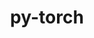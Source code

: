 ---
title: "py-torch"
layout: cache
categories: [package, develop-2024-11-24]
meta: {"versions": ["2.3.0", "2.4.1", "2.5.0", "2.5.1"], "compilers": ["apple-clang@=15.0.0", "gcc@=11.4.0", "gcc@=13.2.0"], "oss": ["ubuntu22.04", "ubuntu24.04", "ventura"], "platforms": ["darwin", "linux"], "targets": ["aarch64", "neoverse_v1", "x86_64_v3"], "stacks": ["e4s", "e4s-neoverse_v1", "ml-darwin-aarch64-mps", "ml-linux-aarch64-cpu", "ml-linux-aarch64-cuda", "ml-linux-x86_64-cpu", "ml-linux-x86_64-cuda", "root"], "num_specs": 46, "num_specs_by_stack": {"ml-darwin-aarch64-mps": 8, "root": 46, "e4s-neoverse_v1": 5, "e4s": 3, "ml-linux-aarch64-cuda": 7, "ml-linux-aarch64-cpu": 8, "ml-linux-x86_64-cuda": 7, "ml-linux-x86_64-cpu": 8}}
spec_details: [{"hash": "xaq5zjqvneph34jcy77uodwhr6nlkb7z", "compiler": "apple-clang@=15.0.0", "versions": ["2.5.1"], "os": "ventura", "platform": "darwin", "target": "aarch64", "variants": ["build_system=python_pip", "~caffe2", "~cuda", "~custom-protobuf", "~debug", "+distributed", "+fbgemm", "+gloo", "+kineto", "+metal", "~mkldnn", "+mpi", "+mps", "+numpy", "+onnx_ml", "+openmp", "~qnnpack", "~rocm", "+tensorpipe", "~test", "~ucc", "+xnnpack"], "stacks": ["ml-darwin-aarch64-mps", "root"], "size": "-", "tarball": "https://binaries.spack.io/develop-2024-11-24/build_cache/darwin-ventura-aarch64/apple-clang-15.0.0/py-torch-2.5.1/darwin-ventura-aarch64-apple-clang-15.0.0-py-torch-2.5.1-xaq5zjqvneph34jcy77uodwhr6nlkb7z.spack"}, {"hash": "vtttzdxbohzzy7bwzfooyvontchrwrrf", "compiler": "apple-clang@=15.0.0", "versions": ["2.5.1"], "os": "ventura", "platform": "darwin", "target": "aarch64", "variants": ["build_system=python_pip", "~caffe2", "~cuda", "~custom-protobuf", "~debug", "+distributed", "+fbgemm", "+gloo", "+kineto", "+metal", "~mkldnn", "+mpi", "+mps", "+numpy", "+onnx_ml", "+openmp", "~qnnpack", "~rocm", "+tensorpipe", "~test", "~ucc", "+xnnpack"], "stacks": ["ml-darwin-aarch64-mps", "root"], "size": "-", "tarball": "https://binaries.spack.io/develop-2024-11-24/build_cache/darwin-ventura-aarch64/apple-clang-15.0.0/py-torch-2.5.1/darwin-ventura-aarch64-apple-clang-15.0.0-py-torch-2.5.1-vtttzdxbohzzy7bwzfooyvontchrwrrf.spack"}, {"hash": "enlfsyn5fupfxdsyhtandppam36bdfbp", "compiler": "apple-clang@=15.0.0", "versions": ["2.5.1"], "os": "ventura", "platform": "darwin", "target": "aarch64", "variants": ["build_system=python_pip", "~caffe2", "~cuda", "~custom-protobuf", "~debug", "+distributed", "+fbgemm", "+gloo", "+kineto", "+metal", "~mkldnn", "+mpi", "+mps", "+numpy", "+onnx_ml", "+openmp", "~qnnpack", "~rocm", "+tensorpipe", "~test", "~ucc", "+xnnpack"], "stacks": ["ml-darwin-aarch64-mps", "root"], "size": "-", "tarball": "https://binaries.spack.io/develop-2024-11-24/build_cache/darwin-ventura-aarch64/apple-clang-15.0.0/py-torch-2.5.1/darwin-ventura-aarch64-apple-clang-15.0.0-py-torch-2.5.1-enlfsyn5fupfxdsyhtandppam36bdfbp.spack"}, {"hash": "kdplhvloojarhqhhr63frnqezt4w5dik", "compiler": "apple-clang@=15.0.0", "versions": ["2.5.1"], "os": "ventura", "platform": "darwin", "target": "aarch64", "variants": ["build_system=python_pip", "~caffe2", "~cuda", "~custom-protobuf", "~debug", "+distributed", "+fbgemm", "+gloo", "+kineto", "+metal", "~mkldnn", "+mpi", "+mps", "+numpy", "+onnx_ml", "+openmp", "~qnnpack", "~rocm", "+tensorpipe", "~test", "~ucc", "+xnnpack"], "stacks": ["ml-darwin-aarch64-mps", "root"], "size": "-", "tarball": "https://binaries.spack.io/develop-2024-11-24/build_cache/darwin-ventura-aarch64/apple-clang-15.0.0/py-torch-2.5.1/darwin-ventura-aarch64-apple-clang-15.0.0-py-torch-2.5.1-kdplhvloojarhqhhr63frnqezt4w5dik.spack"}, {"hash": "eqzolksg6gwfuo3dhdoff6k6vxzl6eyl", "compiler": "apple-clang@=15.0.0", "versions": ["2.4.1"], "os": "ventura", "platform": "darwin", "target": "aarch64", "variants": ["build_system=python_pip", "~caffe2", "~cuda", "~custom-protobuf", "~debug", "+distributed", "+fbgemm", "+gloo", "+kineto", "+metal", "~mkldnn", "+mpi", "+mps", "+numpy", "+onnx_ml", "+openmp", "~qnnpack", "~rocm", "+tensorpipe", "~test", "~ucc", "+xnnpack"], "stacks": ["ml-darwin-aarch64-mps", "root"], "size": "-", "tarball": "https://binaries.spack.io/develop-2024-11-24/build_cache/darwin-ventura-aarch64/apple-clang-15.0.0/py-torch-2.4.1/darwin-ventura-aarch64-apple-clang-15.0.0-py-torch-2.4.1-eqzolksg6gwfuo3dhdoff6k6vxzl6eyl.spack"}, {"hash": "e4bhng4ia6f742azse4ijogkftiwumfi", "compiler": "apple-clang@=15.0.0", "versions": ["2.5.1"], "os": "ventura", "platform": "darwin", "target": "aarch64", "variants": ["build_system=python_pip", "~caffe2", "~cuda", "~custom-protobuf", "~debug", "+distributed", "+fbgemm", "+gloo", "+kineto", "+metal", "~mkldnn", "+mpi", "+mps", "+numpy", "+onnx_ml", "+openmp", "~qnnpack", "~rocm", "+tensorpipe", "~test", "~ucc", "+xnnpack"], "stacks": ["ml-darwin-aarch64-mps", "root"], "size": "-", "tarball": "https://binaries.spack.io/develop-2024-11-24/build_cache/darwin-ventura-aarch64/apple-clang-15.0.0/py-torch-2.5.1/darwin-ventura-aarch64-apple-clang-15.0.0-py-torch-2.5.1-e4bhng4ia6f742azse4ijogkftiwumfi.spack"}, {"hash": "vtomfklnb3ws6ssjpwgcxab43xfmikjq", "compiler": "apple-clang@=15.0.0", "versions": ["2.3.0"], "os": "ventura", "platform": "darwin", "target": "aarch64", "variants": ["build_system=python_pip", "~caffe2", "~cuda", "~custom-protobuf", "~debug", "+distributed", "+fbgemm", "+gloo", "+kineto", "+metal", "~mkldnn", "+mpi", "+mps", "+numpy", "+onnx_ml", "+openmp", "~qnnpack", "~rocm", "+tensorpipe", "~test", "~ucc", "+xnnpack"], "stacks": ["ml-darwin-aarch64-mps", "root"], "size": "-", "tarball": "https://binaries.spack.io/develop-2024-11-24/build_cache/darwin-ventura-aarch64/apple-clang-15.0.0/py-torch-2.3.0/darwin-ventura-aarch64-apple-clang-15.0.0-py-torch-2.3.0-vtomfklnb3ws6ssjpwgcxab43xfmikjq.spack"}, {"hash": "afi53sqtg7ei6gzksymlkfwp67zhrcki", "compiler": "apple-clang@=15.0.0", "versions": ["2.5.0"], "os": "ventura", "platform": "darwin", "target": "aarch64", "variants": ["build_system=python_pip", "~caffe2", "~cuda", "~custom-protobuf", "~debug", "+distributed", "+fbgemm", "+gloo", "+kineto", "+metal", "~mkldnn", "+mpi", "+mps", "+numpy", "+onnx_ml", "+openmp", "~qnnpack", "~rocm", "+tensorpipe", "~test", "~ucc", "+xnnpack"], "stacks": ["ml-darwin-aarch64-mps", "root"], "size": "-", "tarball": "https://binaries.spack.io/develop-2024-11-24/build_cache/darwin-ventura-aarch64/apple-clang-15.0.0/py-torch-2.5.0/darwin-ventura-aarch64-apple-clang-15.0.0-py-torch-2.5.0-afi53sqtg7ei6gzksymlkfwp67zhrcki.spack"}, {"hash": "zbcogvkzr2qbbxwrn64qddjx32myyeu5", "compiler": "gcc@=11.4.0", "versions": ["2.5.1"], "os": "ubuntu22.04", "platform": "linux", "target": "neoverse_v1", "variants": ["build_system=python_pip", "~caffe2", "~cuda", "~custom-protobuf", "~debug", "+distributed", "+fbgemm", "+gloo", "+kineto", "~metal", "~mkldnn", "+mpi", "+numa", "+numpy", "+onnx_ml", "+openmp", "+qnnpack", "~rocm", "+tensorpipe", "~test", "~ucc", "+valgrind", "+xnnpack"], "stacks": ["root", "e4s-neoverse_v1"], "size": "-", "tarball": "https://binaries.spack.io/develop-2024-11-24/build_cache/linux-ubuntu22.04-neoverse_v1/gcc-11.4.0/py-torch-2.5.1/linux-ubuntu22.04-neoverse_v1-gcc-11.4.0-py-torch-2.5.1-zbcogvkzr2qbbxwrn64qddjx32myyeu5.spack"}, {"hash": "57puqg5agcmuddewx3tqntcqzrkw4znj", "compiler": "gcc@=11.4.0", "versions": ["2.5.1"], "os": "ubuntu22.04", "platform": "linux", "target": "neoverse_v1", "variants": ["build_system=python_pip", "~caffe2", "~cuda", "~custom-protobuf", "~debug", "+distributed", "+fbgemm", "+gloo", "+kineto", "~metal", "~mkldnn", "+mpi", "+numa", "+numpy", "+onnx_ml", "+openmp", "+qnnpack", "~rocm", "+tensorpipe", "~test", "~ucc", "+valgrind", "+xnnpack"], "stacks": ["root", "e4s-neoverse_v1"], "size": "-", "tarball": "https://binaries.spack.io/develop-2024-11-24/build_cache/linux-ubuntu22.04-neoverse_v1/gcc-11.4.0/py-torch-2.5.1/linux-ubuntu22.04-neoverse_v1-gcc-11.4.0-py-torch-2.5.1-57puqg5agcmuddewx3tqntcqzrkw4znj.spack"}, {"hash": "ar7uklj5bdqgcttzhnvarhi6p4ajw223", "compiler": "gcc@=11.4.0", "versions": ["2.5.1"], "os": "ubuntu22.04", "platform": "linux", "target": "neoverse_v1", "variants": ["build_system=python_pip", "~caffe2", "+cuda", "cuda_arch=90", "+cudnn", "~custom-protobuf", "~debug", "+distributed", "+fbgemm", "+gloo", "+kineto", "~magma", "~metal", "~mkldnn", "+mpi", "~nccl", "+numa", "+numpy", "+onnx_ml", "+openmp", "+qnnpack", "~rocm", "+tensorpipe", "~test", "~ucc", "+valgrind", "+xnnpack"], "stacks": ["root", "e4s-neoverse_v1"], "size": "-", "tarball": "https://binaries.spack.io/develop-2024-11-24/build_cache/linux-ubuntu22.04-neoverse_v1/gcc-11.4.0/py-torch-2.5.1/linux-ubuntu22.04-neoverse_v1-gcc-11.4.0-py-torch-2.5.1-ar7uklj5bdqgcttzhnvarhi6p4ajw223.spack"}, {"hash": "h3bc2rtnsivov3tpd4dna6pmj2j5ndyd", "compiler": "gcc@=11.4.0", "versions": ["2.5.1"], "os": "ubuntu22.04", "platform": "linux", "target": "neoverse_v1", "variants": ["build_system=python_pip", "~caffe2", "+cuda", "cuda_arch=80", "+cudnn", "~custom-protobuf", "~debug", "+distributed", "+fbgemm", "+gloo", "+kineto", "~magma", "~metal", "~mkldnn", "+mpi", "~nccl", "+numa", "+numpy", "+onnx_ml", "+openmp", "+qnnpack", "~rocm", "+tensorpipe", "~test", "~ucc", "+valgrind", "+xnnpack"], "stacks": ["root", "e4s-neoverse_v1"], "size": "-", "tarball": "https://binaries.spack.io/develop-2024-11-24/build_cache/linux-ubuntu22.04-neoverse_v1/gcc-11.4.0/py-torch-2.5.1/linux-ubuntu22.04-neoverse_v1-gcc-11.4.0-py-torch-2.5.1-h3bc2rtnsivov3tpd4dna6pmj2j5ndyd.spack"}, {"hash": "yf2eo2zq3sa5c33y3k3hrm3momiurikm", "compiler": "gcc@=11.4.0", "versions": ["2.5.1"], "os": "ubuntu22.04", "platform": "linux", "target": "neoverse_v1", "variants": ["build_system=python_pip", "~caffe2", "+cuda", "cuda_arch=75", "+cudnn", "~custom-protobuf", "~debug", "+distributed", "+fbgemm", "+gloo", "+kineto", "~magma", "~metal", "~mkldnn", "+mpi", "~nccl", "+numa", "+numpy", "+onnx_ml", "+openmp", "+qnnpack", "~rocm", "+tensorpipe", "~test", "~ucc", "+valgrind", "+xnnpack"], "stacks": ["root", "e4s-neoverse_v1"], "size": "-", "tarball": "https://binaries.spack.io/develop-2024-11-24/build_cache/linux-ubuntu22.04-neoverse_v1/gcc-11.4.0/py-torch-2.5.1/linux-ubuntu22.04-neoverse_v1-gcc-11.4.0-py-torch-2.5.1-yf2eo2zq3sa5c33y3k3hrm3momiurikm.spack"}, {"hash": "wpq5pakywgloi4jtdvoqqmme5rw4s5e6", "compiler": "gcc@=11.4.0", "versions": ["2.5.1"], "os": "ubuntu22.04", "platform": "linux", "target": "x86_64_v3", "variants": ["build_system=python_pip", "~caffe2", "~cuda", "~custom-protobuf", "~debug", "+distributed", "+fbgemm", "+gloo", "+kineto", "~metal", "+mkldnn", "+mpi", "+nnpack", "+numa", "+numpy", "+onnx_ml", "+openmp", "+qnnpack", "~rocm", "+tensorpipe", "~test", "~ucc", "+valgrind", "+xnnpack"], "stacks": ["e4s", "root"], "size": "-", "tarball": "https://binaries.spack.io/develop-2024-11-24/build_cache/linux-ubuntu22.04-x86_64_v3/gcc-11.4.0/py-torch-2.5.1/linux-ubuntu22.04-x86_64_v3-gcc-11.4.0-py-torch-2.5.1-wpq5pakywgloi4jtdvoqqmme5rw4s5e6.spack"}, {"hash": "h7vuoecbu3qkutscsnxe25gpwnlwvngb", "compiler": "gcc@=11.4.0", "versions": ["2.5.1"], "os": "ubuntu22.04", "platform": "linux", "target": "x86_64_v3", "variants": ["build_system=python_pip", "~caffe2", "~cuda", "~custom-protobuf", "~debug", "+distributed", "+fbgemm", "+gloo", "+kineto", "~metal", "+mkldnn", "+mpi", "+nnpack", "+numa", "+numpy", "+onnx_ml", "+openmp", "+qnnpack", "~rocm", "+tensorpipe", "~test", "~ucc", "+valgrind", "+xnnpack"], "stacks": ["e4s", "root"], "size": "-", "tarball": "https://binaries.spack.io/develop-2024-11-24/build_cache/linux-ubuntu22.04-x86_64_v3/gcc-11.4.0/py-torch-2.5.1/linux-ubuntu22.04-x86_64_v3-gcc-11.4.0-py-torch-2.5.1-h7vuoecbu3qkutscsnxe25gpwnlwvngb.spack"}, {"hash": "jgf62fpcn66z66vd7fgm5z76vg7bakwk", "compiler": "gcc@=11.4.0", "versions": ["2.5.1"], "os": "ubuntu22.04", "platform": "linux", "target": "x86_64_v3", "variants": ["build_system=python_pip", "~caffe2", "+cuda", "cuda_arch=80", "+cudnn", "~custom-protobuf", "~debug", "+distributed", "+fbgemm", "+gloo", "+kineto", "~magma", "~metal", "+mkldnn", "+mpi", "~nccl", "+nnpack", "+numa", "+numpy", "+onnx_ml", "+openmp", "+qnnpack", "~rocm", "+tensorpipe", "~test", "~ucc", "+valgrind", "+xnnpack"], "stacks": ["e4s", "root"], "size": "-", "tarball": "https://binaries.spack.io/develop-2024-11-24/build_cache/linux-ubuntu22.04-x86_64_v3/gcc-11.4.0/py-torch-2.5.1/linux-ubuntu22.04-x86_64_v3-gcc-11.4.0-py-torch-2.5.1-jgf62fpcn66z66vd7fgm5z76vg7bakwk.spack"}, {"hash": "xnj4cxiyryy63pu6gzvdqmbdyu26k3za", "compiler": "gcc@=13.2.0", "versions": ["2.5.1"], "os": "ubuntu24.04", "platform": "linux", "target": "aarch64", "variants": ["build_system=python_pip", "~caffe2", "+cuda", "cuda_arch=80", "+cudnn", "~custom-protobuf", "~debug", "+distributed", "+fbgemm", "+gloo", "+kineto", "+magma", "~metal", "~mkldnn", "+mpi", "+nccl", "+numa", "+numpy", "+onnx_ml", "+openmp", "+qnnpack", "~rocm", "+tensorpipe", "~test", "~ucc", "+valgrind", "+xnnpack"], "stacks": ["root", "ml-linux-aarch64-cuda"], "size": "-", "tarball": "https://binaries.spack.io/develop-2024-11-24/build_cache/linux-ubuntu24.04-aarch64/gcc-13.2.0/py-torch-2.5.1/linux-ubuntu24.04-aarch64-gcc-13.2.0-py-torch-2.5.1-xnj4cxiyryy63pu6gzvdqmbdyu26k3za.spack"}, {"hash": "qcyxhurlueebcakczcj3hqeykdfcg2zp", "compiler": "gcc@=13.2.0", "versions": ["2.5.1"], "os": "ubuntu24.04", "platform": "linux", "target": "aarch64", "variants": ["build_system=python_pip", "~caffe2", "~cuda", "~custom-protobuf", "~debug", "+distributed", "+fbgemm", "+gloo", "+kineto", "~metal", "~mkldnn", "+mpi", "+numa", "+numpy", "+onnx_ml", "+openmp", "+qnnpack", "~rocm", "+tensorpipe", "~test", "~ucc", "+valgrind", "+xnnpack"], "stacks": ["root", "ml-linux-aarch64-cpu"], "size": "-", "tarball": "https://binaries.spack.io/develop-2024-11-24/build_cache/linux-ubuntu24.04-aarch64/gcc-13.2.0/py-torch-2.5.1/linux-ubuntu24.04-aarch64-gcc-13.2.0-py-torch-2.5.1-qcyxhurlueebcakczcj3hqeykdfcg2zp.spack"}, {"hash": "grswxgqe3mrlfl2zmy6hlxek5c7dqend", "compiler": "gcc@=13.2.0", "versions": ["2.5.1"], "os": "ubuntu24.04", "platform": "linux", "target": "aarch64", "variants": ["build_system=python_pip", "~caffe2", "~cuda", "~custom-protobuf", "~debug", "+distributed", "+fbgemm", "+gloo", "+kineto", "~metal", "~mkldnn", "+mpi", "+numa", "+numpy", "+onnx_ml", "+openmp", "+qnnpack", "~rocm", "+tensorpipe", "~test", "~ucc", "+valgrind", "+xnnpack"], "stacks": ["root", "ml-linux-aarch64-cpu"], "size": "-", "tarball": "https://binaries.spack.io/develop-2024-11-24/build_cache/linux-ubuntu24.04-aarch64/gcc-13.2.0/py-torch-2.5.1/linux-ubuntu24.04-aarch64-gcc-13.2.0-py-torch-2.5.1-grswxgqe3mrlfl2zmy6hlxek5c7dqend.spack"}, {"hash": "scn46te3celfdcflwqc77sc57cjzhv73", "compiler": "gcc@=13.2.0", "versions": ["2.5.1"], "os": "ubuntu24.04", "platform": "linux", "target": "aarch64", "variants": ["build_system=python_pip", "~caffe2", "+cuda", "cuda_arch=80", "+cudnn", "~custom-protobuf", "~debug", "+distributed", "+fbgemm", "+gloo", "+kineto", "+magma", "~metal", "~mkldnn", "+mpi", "+nccl", "+numa", "+numpy", "+onnx_ml", "+openmp", "+qnnpack", "~rocm", "+tensorpipe", "~test", "~ucc", "+valgrind", "+xnnpack"], "stacks": ["root", "ml-linux-aarch64-cuda"], "size": "-", "tarball": "https://binaries.spack.io/develop-2024-11-24/build_cache/linux-ubuntu24.04-aarch64/gcc-13.2.0/py-torch-2.5.1/linux-ubuntu24.04-aarch64-gcc-13.2.0-py-torch-2.5.1-scn46te3celfdcflwqc77sc57cjzhv73.spack"}, {"hash": "wnywb2o6rfvg6r46e7vi3l2z7wxlqbee", "compiler": "gcc@=13.2.0", "versions": ["2.5.1"], "os": "ubuntu24.04", "platform": "linux", "target": "aarch64", "variants": ["build_system=python_pip", "~caffe2", "+cuda", "cuda_arch=80", "+cudnn", "~custom-protobuf", "~debug", "+distributed", "+fbgemm", "+gloo", "+kineto", "+magma", "~metal", "~mkldnn", "+mpi", "+nccl", "+numa", "+numpy", "+onnx_ml", "+openmp", "+qnnpack", "~rocm", "+tensorpipe", "~test", "~ucc", "+valgrind", "+xnnpack"], "stacks": ["root", "ml-linux-aarch64-cuda"], "size": "-", "tarball": "https://binaries.spack.io/develop-2024-11-24/build_cache/linux-ubuntu24.04-aarch64/gcc-13.2.0/py-torch-2.5.1/linux-ubuntu24.04-aarch64-gcc-13.2.0-py-torch-2.5.1-wnywb2o6rfvg6r46e7vi3l2z7wxlqbee.spack"}, {"hash": "netuu37fhyn4ijkmoe34tkrb7tfh3zb3", "compiler": "gcc@=13.2.0", "versions": ["2.5.1"], "os": "ubuntu24.04", "platform": "linux", "target": "aarch64", "variants": ["build_system=python_pip", "~caffe2", "~cuda", "~custom-protobuf", "~debug", "+distributed", "+fbgemm", "+gloo", "+kineto", "~metal", "~mkldnn", "+mpi", "+numa", "+numpy", "+onnx_ml", "+openmp", "+qnnpack", "~rocm", "+tensorpipe", "~test", "~ucc", "+valgrind", "+xnnpack"], "stacks": ["root", "ml-linux-aarch64-cpu"], "size": "-", "tarball": "https://binaries.spack.io/develop-2024-11-24/build_cache/linux-ubuntu24.04-aarch64/gcc-13.2.0/py-torch-2.5.1/linux-ubuntu24.04-aarch64-gcc-13.2.0-py-torch-2.5.1-netuu37fhyn4ijkmoe34tkrb7tfh3zb3.spack"}, {"hash": "o7r2tn5d3jma5otqiqae4iwskvjnmwgf", "compiler": "gcc@=13.2.0", "versions": ["2.5.1"], "os": "ubuntu24.04", "platform": "linux", "target": "aarch64", "variants": ["build_system=python_pip", "~caffe2", "~cuda", "~custom-protobuf", "~debug", "+distributed", "+fbgemm", "+gloo", "+kineto", "~metal", "~mkldnn", "+mpi", "+numa", "+numpy", "+onnx_ml", "+openmp", "+qnnpack", "~rocm", "+tensorpipe", "~test", "~ucc", "+valgrind", "+xnnpack"], "stacks": ["root", "ml-linux-aarch64-cpu"], "size": "-", "tarball": "https://binaries.spack.io/develop-2024-11-24/build_cache/linux-ubuntu24.04-aarch64/gcc-13.2.0/py-torch-2.5.1/linux-ubuntu24.04-aarch64-gcc-13.2.0-py-torch-2.5.1-o7r2tn5d3jma5otqiqae4iwskvjnmwgf.spack"}, {"hash": "54qqqk2zeavkcrhsa5tih6xp3dtbfv2i", "compiler": "gcc@=13.2.0", "versions": ["2.5.1"], "os": "ubuntu24.04", "platform": "linux", "target": "aarch64", "variants": ["build_system=python_pip", "~caffe2", "+cuda", "cuda_arch=80", "+cudnn", "~custom-protobuf", "~debug", "+distributed", "+fbgemm", "+gloo", "+kineto", "+magma", "~metal", "~mkldnn", "+mpi", "+nccl", "+numa", "+numpy", "+onnx_ml", "+openmp", "+qnnpack", "~rocm", "+tensorpipe", "~test", "~ucc", "+valgrind", "+xnnpack"], "stacks": ["root", "ml-linux-aarch64-cuda"], "size": "-", "tarball": "https://binaries.spack.io/develop-2024-11-24/build_cache/linux-ubuntu24.04-aarch64/gcc-13.2.0/py-torch-2.5.1/linux-ubuntu24.04-aarch64-gcc-13.2.0-py-torch-2.5.1-54qqqk2zeavkcrhsa5tih6xp3dtbfv2i.spack"}, {"hash": "zry2nj4snd74wwm7qksvpkkb2c7wo3ju", "compiler": "gcc@=13.2.0", "versions": ["2.4.1"], "os": "ubuntu24.04", "platform": "linux", "target": "aarch64", "variants": ["build_system=python_pip", "~caffe2", "+cuda", "cuda_arch=80", "+cudnn", "~custom-protobuf", "~debug", "+distributed", "+fbgemm", "+gloo", "+kineto", "+magma", "~metal", "~mkldnn", "+mpi", "+nccl", "+numa", "+numpy", "+onnx_ml", "+openmp", "+qnnpack", "~rocm", "+tensorpipe", "~test", "~ucc", "+valgrind", "+xnnpack"], "stacks": ["root", "ml-linux-aarch64-cuda"], "size": "-", "tarball": "https://binaries.spack.io/develop-2024-11-24/build_cache/linux-ubuntu24.04-aarch64/gcc-13.2.0/py-torch-2.4.1/linux-ubuntu24.04-aarch64-gcc-13.2.0-py-torch-2.4.1-zry2nj4snd74wwm7qksvpkkb2c7wo3ju.spack"}, {"hash": "eoruhawuxafqtoyo6ij3azzds5xjsxij", "compiler": "gcc@=13.2.0", "versions": ["2.4.1"], "os": "ubuntu24.04", "platform": "linux", "target": "aarch64", "variants": ["build_system=python_pip", "~caffe2", "~cuda", "~custom-protobuf", "~debug", "+distributed", "+fbgemm", "+gloo", "+kineto", "~metal", "~mkldnn", "+mpi", "+numa", "+numpy", "+onnx_ml", "+openmp", "+qnnpack", "~rocm", "+tensorpipe", "~test", "~ucc", "+valgrind", "+xnnpack"], "stacks": ["root", "ml-linux-aarch64-cpu"], "size": "-", "tarball": "https://binaries.spack.io/develop-2024-11-24/build_cache/linux-ubuntu24.04-aarch64/gcc-13.2.0/py-torch-2.4.1/linux-ubuntu24.04-aarch64-gcc-13.2.0-py-torch-2.4.1-eoruhawuxafqtoyo6ij3azzds5xjsxij.spack"}, {"hash": "toyitshifzp2lzpq3r6fpoizemcqrtns", "compiler": "gcc@=13.2.0", "versions": ["2.5.1"], "os": "ubuntu24.04", "platform": "linux", "target": "aarch64", "variants": ["build_system=python_pip", "~caffe2", "+cuda", "cuda_arch=80", "+cudnn", "~custom-protobuf", "~debug", "+distributed", "+fbgemm", "+gloo", "+kineto", "+magma", "~metal", "~mkldnn", "+mpi", "+nccl", "+numa", "+numpy", "+onnx_ml", "+openmp", "+qnnpack", "~rocm", "+tensorpipe", "~test", "~ucc", "+valgrind", "+xnnpack"], "stacks": ["root", "ml-linux-aarch64-cuda"], "size": "-", "tarball": "https://binaries.spack.io/develop-2024-11-24/build_cache/linux-ubuntu24.04-aarch64/gcc-13.2.0/py-torch-2.5.1/linux-ubuntu24.04-aarch64-gcc-13.2.0-py-torch-2.5.1-toyitshifzp2lzpq3r6fpoizemcqrtns.spack"}, {"hash": "mc5r634itfqtfki7te4ibcjk34dn43yl", "compiler": "gcc@=13.2.0", "versions": ["2.5.1"], "os": "ubuntu24.04", "platform": "linux", "target": "aarch64", "variants": ["build_system=python_pip", "~caffe2", "~cuda", "~custom-protobuf", "~debug", "+distributed", "+fbgemm", "+gloo", "+kineto", "~metal", "~mkldnn", "+mpi", "+numa", "+numpy", "+onnx_ml", "+openmp", "+qnnpack", "~rocm", "+tensorpipe", "~test", "~ucc", "+valgrind", "+xnnpack"], "stacks": ["root", "ml-linux-aarch64-cpu"], "size": "-", "tarball": "https://binaries.spack.io/develop-2024-11-24/build_cache/linux-ubuntu24.04-aarch64/gcc-13.2.0/py-torch-2.5.1/linux-ubuntu24.04-aarch64-gcc-13.2.0-py-torch-2.5.1-mc5r634itfqtfki7te4ibcjk34dn43yl.spack"}, {"hash": "4q2aug4c5fuefqzdz2pfgra4zoykzrod", "compiler": "gcc@=13.2.0", "versions": ["2.3.0"], "os": "ubuntu24.04", "platform": "linux", "target": "aarch64", "variants": ["build_system=python_pip", "~caffe2", "~cuda", "~custom-protobuf", "~debug", "+distributed", "+fbgemm", "+gloo", "+kineto", "~metal", "~mkldnn", "+mpi", "+numa", "+numpy", "+onnx_ml", "+openmp", "+qnnpack", "~rocm", "+tensorpipe", "~test", "~ucc", "+valgrind", "+xnnpack"], "stacks": ["root", "ml-linux-aarch64-cpu"], "size": "-", "tarball": "https://binaries.spack.io/develop-2024-11-24/build_cache/linux-ubuntu24.04-aarch64/gcc-13.2.0/py-torch-2.3.0/linux-ubuntu24.04-aarch64-gcc-13.2.0-py-torch-2.3.0-4q2aug4c5fuefqzdz2pfgra4zoykzrod.spack"}, {"hash": "crvlofpcxqstdfa4cqujwmqisg3ufyg7", "compiler": "gcc@=13.2.0", "versions": ["2.5.0"], "os": "ubuntu24.04", "platform": "linux", "target": "aarch64", "variants": ["build_system=python_pip", "~caffe2", "+cuda", "cuda_arch=80", "+cudnn", "~custom-protobuf", "~debug", "+distributed", "+fbgemm", "+gloo", "+kineto", "+magma", "~metal", "~mkldnn", "+mpi", "+nccl", "+numa", "+numpy", "+onnx_ml", "+openmp", "+qnnpack", "~rocm", "+tensorpipe", "~test", "~ucc", "+valgrind", "+xnnpack"], "stacks": ["root", "ml-linux-aarch64-cuda"], "size": "-", "tarball": "https://binaries.spack.io/develop-2024-11-24/build_cache/linux-ubuntu24.04-aarch64/gcc-13.2.0/py-torch-2.5.0/linux-ubuntu24.04-aarch64-gcc-13.2.0-py-torch-2.5.0-crvlofpcxqstdfa4cqujwmqisg3ufyg7.spack"}, {"hash": "d3qd4gimz7iatdwkwaqfi3qvyjn3yhl2", "compiler": "gcc@=13.2.0", "versions": ["2.5.0"], "os": "ubuntu24.04", "platform": "linux", "target": "aarch64", "variants": ["build_system=python_pip", "~caffe2", "~cuda", "~custom-protobuf", "~debug", "+distributed", "+fbgemm", "+gloo", "+kineto", "~metal", "~mkldnn", "+mpi", "+numa", "+numpy", "+onnx_ml", "+openmp", "+qnnpack", "~rocm", "+tensorpipe", "~test", "~ucc", "+valgrind", "+xnnpack"], "stacks": ["root", "ml-linux-aarch64-cpu"], "size": "-", "tarball": "https://binaries.spack.io/develop-2024-11-24/build_cache/linux-ubuntu24.04-aarch64/gcc-13.2.0/py-torch-2.5.0/linux-ubuntu24.04-aarch64-gcc-13.2.0-py-torch-2.5.0-d3qd4gimz7iatdwkwaqfi3qvyjn3yhl2.spack"}, {"hash": "k6dapxouvsmnkc55qwdbbnucl7wsryi2", "compiler": "gcc@=13.2.0", "versions": ["2.5.1"], "os": "ubuntu24.04", "platform": "linux", "target": "x86_64_v3", "variants": ["build_system=python_pip", "~caffe2", "+cuda", "cuda_arch=80", "+cudnn", "~custom-protobuf", "~debug", "+distributed", "+fbgemm", "+gloo", "+kineto", "+magma", "~metal", "+mkldnn", "+mpi", "+nccl", "+nnpack", "+numa", "+numpy", "+onnx_ml", "+openmp", "+qnnpack", "~rocm", "+tensorpipe", "~test", "~ucc", "+valgrind", "+xnnpack"], "stacks": ["ml-linux-x86_64-cuda", "root"], "size": "-", "tarball": "https://binaries.spack.io/develop-2024-11-24/build_cache/linux-ubuntu24.04-x86_64_v3/gcc-13.2.0/py-torch-2.5.1/linux-ubuntu24.04-x86_64_v3-gcc-13.2.0-py-torch-2.5.1-k6dapxouvsmnkc55qwdbbnucl7wsryi2.spack"}, {"hash": "adsssvzrhgdy7k6xiin57jjeodnzqi2h", "compiler": "gcc@=13.2.0", "versions": ["2.5.1"], "os": "ubuntu24.04", "platform": "linux", "target": "x86_64_v3", "variants": ["build_system=python_pip", "~caffe2", "~cuda", "~custom-protobuf", "~debug", "+distributed", "+fbgemm", "+gloo", "+kineto", "~metal", "+mkldnn", "+mpi", "+nnpack", "+numa", "+numpy", "+onnx_ml", "+openmp", "+qnnpack", "~rocm", "+tensorpipe", "~test", "~ucc", "+valgrind", "+xnnpack"], "stacks": ["ml-linux-x86_64-cpu", "root"], "size": "-", "tarball": "https://binaries.spack.io/develop-2024-11-24/build_cache/linux-ubuntu24.04-x86_64_v3/gcc-13.2.0/py-torch-2.5.1/linux-ubuntu24.04-x86_64_v3-gcc-13.2.0-py-torch-2.5.1-adsssvzrhgdy7k6xiin57jjeodnzqi2h.spack"}, {"hash": "ysc6kwivg3xvnwh6k3lv5ukq2lhi673r", "compiler": "gcc@=13.2.0", "versions": ["2.5.1"], "os": "ubuntu24.04", "platform": "linux", "target": "x86_64_v3", "variants": ["build_system=python_pip", "~caffe2", "+cuda", "cuda_arch=80", "+cudnn", "~custom-protobuf", "~debug", "+distributed", "+fbgemm", "+gloo", "+kineto", "+magma", "~metal", "+mkldnn", "+mpi", "+nccl", "+nnpack", "+numa", "+numpy", "+onnx_ml", "+openmp", "+qnnpack", "~rocm", "+tensorpipe", "~test", "~ucc", "+valgrind", "+xnnpack"], "stacks": ["ml-linux-x86_64-cuda", "root"], "size": "-", "tarball": "https://binaries.spack.io/develop-2024-11-24/build_cache/linux-ubuntu24.04-x86_64_v3/gcc-13.2.0/py-torch-2.5.1/linux-ubuntu24.04-x86_64_v3-gcc-13.2.0-py-torch-2.5.1-ysc6kwivg3xvnwh6k3lv5ukq2lhi673r.spack"}, {"hash": "l5ryvz4omo73k2ud6wmgigagqorg5wm4", "compiler": "gcc@=13.2.0", "versions": ["2.5.1"], "os": "ubuntu24.04", "platform": "linux", "target": "x86_64_v3", "variants": ["build_system=python_pip", "~caffe2", "~cuda", "~custom-protobuf", "~debug", "+distributed", "+fbgemm", "+gloo", "+kineto", "~metal", "+mkldnn", "+mpi", "+nnpack", "+numa", "+numpy", "+onnx_ml", "+openmp", "+qnnpack", "~rocm", "+tensorpipe", "~test", "~ucc", "+valgrind", "+xnnpack"], "stacks": ["ml-linux-x86_64-cpu", "root"], "size": "-", "tarball": "https://binaries.spack.io/develop-2024-11-24/build_cache/linux-ubuntu24.04-x86_64_v3/gcc-13.2.0/py-torch-2.5.1/linux-ubuntu24.04-x86_64_v3-gcc-13.2.0-py-torch-2.5.1-l5ryvz4omo73k2ud6wmgigagqorg5wm4.spack"}, {"hash": "5g3mlp3poghvz7fjof2fkes5o5akudxt", "compiler": "gcc@=13.2.0", "versions": ["2.5.1"], "os": "ubuntu24.04", "platform": "linux", "target": "x86_64_v3", "variants": ["build_system=python_pip", "~caffe2", "~cuda", "~custom-protobuf", "~debug", "+distributed", "+fbgemm", "+gloo", "+kineto", "~metal", "+mkldnn", "+mpi", "+nnpack", "+numa", "+numpy", "+onnx_ml", "+openmp", "+qnnpack", "~rocm", "+tensorpipe", "~test", "~ucc", "+valgrind", "+xnnpack"], "stacks": ["ml-linux-x86_64-cpu", "root"], "size": "-", "tarball": "https://binaries.spack.io/develop-2024-11-24/build_cache/linux-ubuntu24.04-x86_64_v3/gcc-13.2.0/py-torch-2.5.1/linux-ubuntu24.04-x86_64_v3-gcc-13.2.0-py-torch-2.5.1-5g3mlp3poghvz7fjof2fkes5o5akudxt.spack"}, {"hash": "u2olry6waev7q6pqrsrzaxrsh4hdli2n", "compiler": "gcc@=13.2.0", "versions": ["2.5.1"], "os": "ubuntu24.04", "platform": "linux", "target": "x86_64_v3", "variants": ["build_system=python_pip", "~caffe2", "+cuda", "cuda_arch=80", "+cudnn", "~custom-protobuf", "~debug", "+distributed", "+fbgemm", "+gloo", "+kineto", "+magma", "~metal", "+mkldnn", "+mpi", "+nccl", "+nnpack", "+numa", "+numpy", "+onnx_ml", "+openmp", "+qnnpack", "~rocm", "+tensorpipe", "~test", "~ucc", "+valgrind", "+xnnpack"], "stacks": ["ml-linux-x86_64-cuda", "root"], "size": "-", "tarball": "https://binaries.spack.io/develop-2024-11-24/build_cache/linux-ubuntu24.04-x86_64_v3/gcc-13.2.0/py-torch-2.5.1/linux-ubuntu24.04-x86_64_v3-gcc-13.2.0-py-torch-2.5.1-u2olry6waev7q6pqrsrzaxrsh4hdli2n.spack"}, {"hash": "y2gy5meln436eisoel4cp7yi7r7fs7bg", "compiler": "gcc@=13.2.0", "versions": ["2.5.1"], "os": "ubuntu24.04", "platform": "linux", "target": "x86_64_v3", "variants": ["build_system=python_pip", "~caffe2", "~cuda", "~custom-protobuf", "~debug", "+distributed", "+fbgemm", "+gloo", "+kineto", "~metal", "+mkldnn", "+mpi", "+nnpack", "+numa", "+numpy", "+onnx_ml", "+openmp", "+qnnpack", "~rocm", "+tensorpipe", "~test", "~ucc", "+valgrind", "+xnnpack"], "stacks": ["ml-linux-x86_64-cpu", "root"], "size": "-", "tarball": "https://binaries.spack.io/develop-2024-11-24/build_cache/linux-ubuntu24.04-x86_64_v3/gcc-13.2.0/py-torch-2.5.1/linux-ubuntu24.04-x86_64_v3-gcc-13.2.0-py-torch-2.5.1-y2gy5meln436eisoel4cp7yi7r7fs7bg.spack"}, {"hash": "jp7jpgy4cewzjtdsbzhpwq6noqpu77r3", "compiler": "gcc@=13.2.0", "versions": ["2.5.1"], "os": "ubuntu24.04", "platform": "linux", "target": "x86_64_v3", "variants": ["build_system=python_pip", "~caffe2", "+cuda", "cuda_arch=80", "+cudnn", "~custom-protobuf", "~debug", "+distributed", "+fbgemm", "+gloo", "+kineto", "+magma", "~metal", "+mkldnn", "+mpi", "+nccl", "+nnpack", "+numa", "+numpy", "+onnx_ml", "+openmp", "+qnnpack", "~rocm", "+tensorpipe", "~test", "~ucc", "+valgrind", "+xnnpack"], "stacks": ["ml-linux-x86_64-cuda", "root"], "size": "-", "tarball": "https://binaries.spack.io/develop-2024-11-24/build_cache/linux-ubuntu24.04-x86_64_v3/gcc-13.2.0/py-torch-2.5.1/linux-ubuntu24.04-x86_64_v3-gcc-13.2.0-py-torch-2.5.1-jp7jpgy4cewzjtdsbzhpwq6noqpu77r3.spack"}, {"hash": "2uxhu6flndjzgba4r6jdbvgf3albiekc", "compiler": "gcc@=13.2.0", "versions": ["2.4.1"], "os": "ubuntu24.04", "platform": "linux", "target": "x86_64_v3", "variants": ["build_system=python_pip", "~caffe2", "~cuda", "~custom-protobuf", "~debug", "+distributed", "+fbgemm", "+gloo", "+kineto", "~metal", "+mkldnn", "+mpi", "+nnpack", "+numa", "+numpy", "+onnx_ml", "+openmp", "+qnnpack", "~rocm", "+tensorpipe", "~test", "~ucc", "+valgrind", "+xnnpack"], "stacks": ["ml-linux-x86_64-cpu", "root"], "size": "-", "tarball": "https://binaries.spack.io/develop-2024-11-24/build_cache/linux-ubuntu24.04-x86_64_v3/gcc-13.2.0/py-torch-2.4.1/linux-ubuntu24.04-x86_64_v3-gcc-13.2.0-py-torch-2.4.1-2uxhu6flndjzgba4r6jdbvgf3albiekc.spack"}, {"hash": "zrioggmc3hxqqr3fjkzhgspmf223fkhn", "compiler": "gcc@=13.2.0", "versions": ["2.4.1"], "os": "ubuntu24.04", "platform": "linux", "target": "x86_64_v3", "variants": ["build_system=python_pip", "~caffe2", "+cuda", "cuda_arch=80", "+cudnn", "~custom-protobuf", "~debug", "+distributed", "+fbgemm", "+gloo", "+kineto", "+magma", "~metal", "+mkldnn", "+mpi", "+nccl", "+nnpack", "+numa", "+numpy", "+onnx_ml", "+openmp", "+qnnpack", "~rocm", "+tensorpipe", "~test", "~ucc", "+valgrind", "+xnnpack"], "stacks": ["ml-linux-x86_64-cuda", "root"], "size": "-", "tarball": "https://binaries.spack.io/develop-2024-11-24/build_cache/linux-ubuntu24.04-x86_64_v3/gcc-13.2.0/py-torch-2.4.1/linux-ubuntu24.04-x86_64_v3-gcc-13.2.0-py-torch-2.4.1-zrioggmc3hxqqr3fjkzhgspmf223fkhn.spack"}, {"hash": "ot54dtq6hny3rgktnzylfc26gpgpk3e6", "compiler": "gcc@=13.2.0", "versions": ["2.5.1"], "os": "ubuntu24.04", "platform": "linux", "target": "x86_64_v3", "variants": ["build_system=python_pip", "~caffe2", "+cuda", "cuda_arch=80", "+cudnn", "~custom-protobuf", "~debug", "+distributed", "+fbgemm", "+gloo", "+kineto", "+magma", "~metal", "+mkldnn", "+mpi", "+nccl", "+nnpack", "+numa", "+numpy", "+onnx_ml", "+openmp", "+qnnpack", "~rocm", "+tensorpipe", "~test", "~ucc", "+valgrind", "+xnnpack"], "stacks": ["ml-linux-x86_64-cuda", "root"], "size": "-", "tarball": "https://binaries.spack.io/develop-2024-11-24/build_cache/linux-ubuntu24.04-x86_64_v3/gcc-13.2.0/py-torch-2.5.1/linux-ubuntu24.04-x86_64_v3-gcc-13.2.0-py-torch-2.5.1-ot54dtq6hny3rgktnzylfc26gpgpk3e6.spack"}, {"hash": "qicb3kvyxxpjj7zilqltljybqlu5tvno", "compiler": "gcc@=13.2.0", "versions": ["2.5.1"], "os": "ubuntu24.04", "platform": "linux", "target": "x86_64_v3", "variants": ["build_system=python_pip", "~caffe2", "~cuda", "~custom-protobuf", "~debug", "+distributed", "+fbgemm", "+gloo", "+kineto", "~metal", "+mkldnn", "+mpi", "+nnpack", "+numa", "+numpy", "+onnx_ml", "+openmp", "+qnnpack", "~rocm", "+tensorpipe", "~test", "~ucc", "+valgrind", "+xnnpack"], "stacks": ["ml-linux-x86_64-cpu", "root"], "size": "-", "tarball": "https://binaries.spack.io/develop-2024-11-24/build_cache/linux-ubuntu24.04-x86_64_v3/gcc-13.2.0/py-torch-2.5.1/linux-ubuntu24.04-x86_64_v3-gcc-13.2.0-py-torch-2.5.1-qicb3kvyxxpjj7zilqltljybqlu5tvno.spack"}, {"hash": "35zoxozozj3t3wjdcaafut3di3y5c5gp", "compiler": "gcc@=13.2.0", "versions": ["2.3.0"], "os": "ubuntu24.04", "platform": "linux", "target": "x86_64_v3", "variants": ["build_system=python_pip", "~caffe2", "~cuda", "~custom-protobuf", "~debug", "+distributed", "+fbgemm", "+gloo", "+kineto", "~metal", "+mkldnn", "+mpi", "+nnpack", "+numa", "+numpy", "+onnx_ml", "+openmp", "+qnnpack", "~rocm", "+tensorpipe", "~test", "~ucc", "+valgrind", "+xnnpack"], "stacks": ["ml-linux-x86_64-cpu", "root"], "size": "-", "tarball": "https://binaries.spack.io/develop-2024-11-24/build_cache/linux-ubuntu24.04-x86_64_v3/gcc-13.2.0/py-torch-2.3.0/linux-ubuntu24.04-x86_64_v3-gcc-13.2.0-py-torch-2.3.0-35zoxozozj3t3wjdcaafut3di3y5c5gp.spack"}, {"hash": "bg3sksjsksosz2r5the6y3kgedpyw76q", "compiler": "gcc@=13.2.0", "versions": ["2.5.0"], "os": "ubuntu24.04", "platform": "linux", "target": "x86_64_v3", "variants": ["build_system=python_pip", "~caffe2", "+cuda", "cuda_arch=80", "+cudnn", "~custom-protobuf", "~debug", "+distributed", "+fbgemm", "+gloo", "+kineto", "+magma", "~metal", "+mkldnn", "+mpi", "+nccl", "+nnpack", "+numa", "+numpy", "+onnx_ml", "+openmp", "+qnnpack", "~rocm", "+tensorpipe", "~test", "~ucc", "+valgrind", "+xnnpack"], "stacks": ["ml-linux-x86_64-cuda", "root"], "size": "-", "tarball": "https://binaries.spack.io/develop-2024-11-24/build_cache/linux-ubuntu24.04-x86_64_v3/gcc-13.2.0/py-torch-2.5.0/linux-ubuntu24.04-x86_64_v3-gcc-13.2.0-py-torch-2.5.0-bg3sksjsksosz2r5the6y3kgedpyw76q.spack"}, {"hash": "niwxb526kgcfdp2paevryqmyeve54433", "compiler": "gcc@=13.2.0", "versions": ["2.5.0"], "os": "ubuntu24.04", "platform": "linux", "target": "x86_64_v3", "variants": ["build_system=python_pip", "~caffe2", "~cuda", "~custom-protobuf", "~debug", "+distributed", "+fbgemm", "+gloo", "+kineto", "~metal", "+mkldnn", "+mpi", "+nnpack", "+numa", "+numpy", "+onnx_ml", "+openmp", "+qnnpack", "~rocm", "+tensorpipe", "~test", "~ucc", "+valgrind", "+xnnpack"], "stacks": ["ml-linux-x86_64-cpu", "root"], "size": "-", "tarball": "https://binaries.spack.io/develop-2024-11-24/build_cache/linux-ubuntu24.04-x86_64_v3/gcc-13.2.0/py-torch-2.5.0/linux-ubuntu24.04-x86_64_v3-gcc-13.2.0-py-torch-2.5.0-niwxb526kgcfdp2paevryqmyeve54433.spack"}]
---